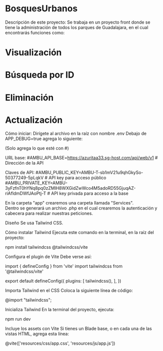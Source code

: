 # BosquesUrbanos

Descripción de este proyecto:
Se trabaja en un proyecto front donde se tiene la administración de todos los parques de Guadalajara, en el cual encontrarás funciones como:
# Visualización
# Búsqueda por ID
# Eliminación
# Actualización

Cómo iniciar:
Dirígete al archivo en la raíz con nombre .env
Debajo de APP_DEBUG=true agrega lo siguiente:

(Solo agrega lo que esté con #)

URL base:
#AMBU_API_BASE=https://azuritaa33.sg-host.com/api/web/v1 # Dirección de la API

Claves de API:
#AMBU_PUBLIC_KEY=AMBU-T-sb1mV21u9qhGkySo-50377249-5pLqkV # API key para acceso público
#AMBU_PRIVATE_KEY=AMBU-3yFzfnT0hYNq8pq0zZMIH8WXGidZwWco4M5adoRD55GjuqAZ-riAfldmDWfJAoPtj-T # API key privada para acceso a la base

En la carpeta "app" crearemos una carpeta llamada "Services".  
Dentro se generará un archivo .php en el cual crearemos la autenticación y cabecera para realizar nuestras peticiones.


Diseño
Se usa Tailwind CSS.

Cómo instalar Tailwind
Ejecuta este comando en la terminal, en la raíz del proyecto:

npm install tailwindcss @tailwindcss/vite


Configura el plugin de Vite
Debe verse así:

import { defineConfig } from 'vite'
import tailwindcss from '@tailwindcss/vite'

export default defineConfig({
  plugins: [
    tailwindcss(),
  ],
})


Importa Tailwind en el CSS
Coloca la siguiente línea de código:

@import "tailwindcss";


Inicializa Tailwind
En la terminal del proyecto, ejecuta:

npm run dev


Incluye los assets con Vite
Si tienes un Blade base, o en cada una de las vistas HTML, agrega esta línea:

@vite(['resources/css/app.css', 'resources/js/app.js'])

<!-- 
Descripción de este proyecto:
Se trabaja en un proyecto front donde se tiene la administración de todos los parques de Guadalajara, en el cual encontrarás funciones como:
# Visualización
# Búsqueda por ID
# Eliminación
# Actualización

Cómo iniciar:
Dirígete al archivo en la raíz con nombre .env
Debajo de APP_DEBUG=true agrega lo siguiente:

(Solo agrega lo que esté con #)

URL base:
#AMBU_API_BASE=https://azuritaa33.sg-host.com/api/web/v1 # Dirección de la API

Claves de API:
#AMBU_PUBLIC_KEY=AMBU-T-sb1mV21u9qhGkySo-50377249-5pLqkV # API key para acceso público
#AMBU_PRIVATE_KEY=AMBU-3yFzfnT0hYNq8pq0zZMIH8WXGidZwWco4M5adoRD55GjuqAZ-riAfldmDWfJAoPtj-T # API key privada para acceso a la base

En la carpeta "app" crearemos una carpeta llamada "Services".  
Dentro se generará un archivo .php en el cual crearemos la autenticación y cabecera para realizar nuestras peticiones.


Diseño
Se usa Tailwind CSS.

Cómo instalar Tailwind
Ejecuta este comando en la terminal, en la raíz del proyecto:

npm install tailwindcss @tailwindcss/vite


Configura el plugin de Vite
Debe verse así:

import { defineConfig } from 'vite'
import tailwindcss from '@tailwindcss/vite'

export default defineConfig({
  plugins: [
    tailwindcss(),
  ],
})


Importa Tailwind en el CSS
Coloca la siguiente línea de código:

@import "tailwindcss";


Inicializa Tailwind
En la terminal del proyecto, ejecuta:

npm run dev


Incluye los assets con Vite
Si tienes un Blade base, o en cada una de las vistas HTML, agrega esta línea:

@vite(['resources/css/app.css', 'resources/js/app.js'])
-->
